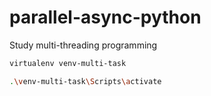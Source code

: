 # parallel-async-python
Study multi-threading programming

```sh
virtualenv venv-multi-task
```

```sh
.\venv-multi-task\Scripts\activate
```

